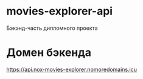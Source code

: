 # movies-explorer-api
Бэкэнд-часть дипломного проекта

# Домен бэкенда
https://api.nox-movies-explorer.nomoredomains.icu
